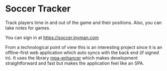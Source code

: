 # Soccer Tracker

Track players time in and out of the game and their positions. Also, you can
take notes for games.

You can sign in at <https://soccer.jnyman.com>

From a technological point of view this is an interesting project since it is an
offline-first web application which auto syncs with the back end (if signed in).
It uses the library [mpa-enhancer](https://github.com/jon49/mpa-enhancer) which
makes development straightforward and fast but makes the application feel like
an SPA.

